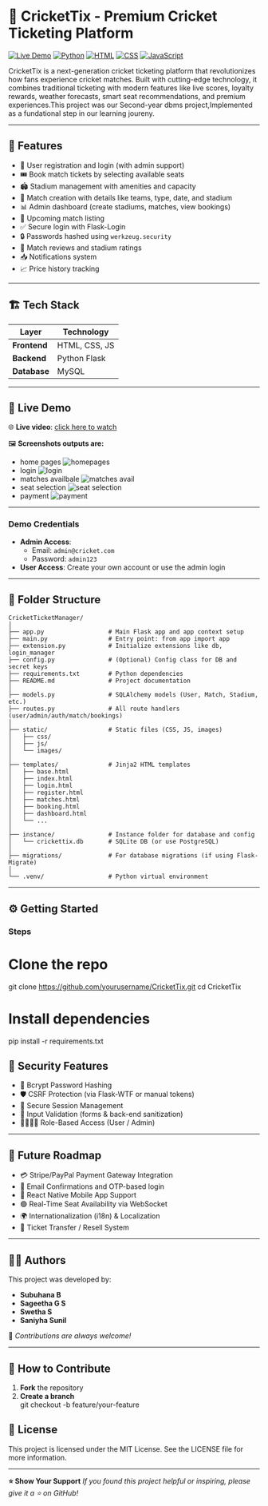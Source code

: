 # 🏏 CricketTix - Premium Cricket Ticketing Platform

[![Live Demo](https://img.shields.io/badge/Live%20Demo-Available-brightgreen?style=for-the-badge)](https://your-demo-url.com)  [![Python](https://img.shields.io/badge/Python-3.11-blue?style=for-the-badge&logo=python)](https://python.org)  [![HTML](https://img.shields.io/badge/HTML-5-orange?style=for-the-badge&logo=html5)](https://developer.mozilla.org/en-US/docs/Web/HTML)  [![CSS](https://img.shields.io/badge/CSS-3-blue?style=for-the-badge&logo=css3)](https://developer.mozilla.org/en-US/docs/Web/CSS)  [![JavaScript](https://img.shields.io/badge/JavaScript-ES6-yellow?style=for-the-badge&logo=javascript)](https://developer.mozilla.org/en-US/docs/Web/JavaScript)  

CricketTix is a next-generation cricket ticketing platform that revolutionizes how fans experience cricket matches. Built with cutting-edge technology, it combines traditional ticketing with modern features like live scores, loyalty rewards, weather forecasts, smart seat recommendations, and premium experiences.This project was our Second-year dbms project,Implemented as a fundational step in our learning joureny.

---

## 🚀 Features

- 👤 User registration and login (with admin support)
- 🎟️ Book match tickets by selecting available seats
- 🏟️ Stadium management with amenities and capacity
- 🏏 Match creation with details like teams, type, date, and stadium
- 📊 Admin dashboard (create stadiums, matches, view bookings)
- 📅 Upcoming match listing
- ✅ Secure login with Flask-Login
- 🔒 Passwords hashed using `werkzeug.security`
- 💬 Match reviews and stadium ratings
- 📥 Notifications system
- 📈 Price history tracking

---

## 🏗️ Tech Stack

| Layer       | Technology            |
|-------------|-----------------------|
| **Frontend** | HTML, CSS, JS         |
| **Backend**  | Python Flask          |
| **Database** | MySQL                 |

---
## 🚀 Live Demo

🌐 **Live video**: [click here to watch](https://drive.google.com/file/d/15AAF1ic2W0d5k2iKRcfWkU8xulglvVDT/view?usp=drivesdk)

🖼️ **Screenshots outputs are:**
- home pages
![homepages](2025-06-24.png)
- login
![login](login.png)
- matches availbale
![matches avail](2025-06-24-1.png)
- seat selection
![seat selection](<seat selection.png>)
- payment
![payment](<seat selection-1.png>)
---
### Demo Credentials
- **Admin Access**:  
  - Email: `admin@cricket.com`  
  - Password: `admin123`  
- **User Access**: Create your own account or use the admin login

---

## 📁 Folder Structure

```
CricketTicketManager/
│
├── app.py                  # Main Flask app and app context setup
├── main.py                 # Entry point: from app import app
├── extension.py            # Initialize extensions like db, login_manager
├── config.py               # (Optional) Config class for DB and secret keys
├── requirements.txt        # Python dependencies
├── README.md               # Project documentation
│
├── models.py               # SQLAlchemy models (User, Match, Stadium, etc.)
├── routes.py               # All route handlers (user/admin/auth/match/bookings)
│
├── static/                 # Static files (CSS, JS, images)
│   ├── css/
│   ├── js/
│   └── images/
│
├── templates/              # Jinja2 HTML templates
│   ├── base.html
│   ├── index.html
│   ├── login.html
│   ├── register.html
│   ├── matches.html
│   ├── booking.html
│   ├── dashboard.html
│   └── ...
│
├── instance/               # Instance folder for database and config
│   └── crickettix.db       # SQLite DB (or use PostgreSQL)
│
├── migrations/             # For database migrations (if using Flask-Migrate)
│
└── .venv/                  # Python virtual environment

````

---


## ⚙️ Getting Started

### Steps


# Clone the repo
git clone https://github.com/yourusername/CricketTix.git
cd CricketTix

# Install dependencies
pip install -r requirements.txt



## 🔐 Security Features

- 🔑 Bcrypt Password Hashing
- 🛡️ CSRF Protection (via Flask-WTF or manual tokens)
- 🔐 Secure Session Management
- 🧼 Input Validation (forms & back-end sanitization)
- 🧍‍♂️🧍‍♀️ Role-Based Access (User / Admin)

---

## 🔮 Future Roadmap

- 💳 Stripe/PayPal Payment Gateway Integration
- 📧 Email Confirmations and OTP-based login
- 📱 React Native Mobile App Support
- 🟢 Real-Time Seat Availability via WebSocket
- 🌍 Internationalization (i18n) & Localization
- 🔁 Ticket Transfer / Resell System

---

## 👨‍💻 Authors

This project was developed by:

- **Subuhana B**
- **Sageetha G S**
- **Swetha S**
- **Saniyha Sunil**

🎉 _Contributions are always welcome!_

---

## 🤝 How to Contribute

1. **Fork** the repository
2. **Create a branch**  
   git checkout -b feature/your-feature
## 📝 License
This project is licensed under the MIT License.
See the LICENSE file for more information.

---
**⭐ Show Your Support**
_If you found this project helpful or inspiring, please give it a ⭐ on GitHub!_




